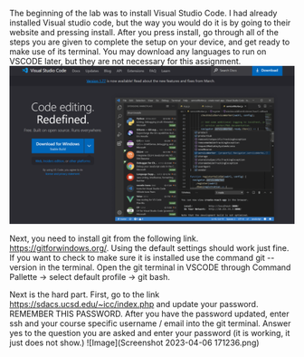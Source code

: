 The beginning of the lab was to install Visual Studio Code. I had already installed Visual studio code,
but the way you would do it is by going to their website and pressing install. After you press install, go through all of the steps you are given to complete
the setup on your device, and get ready to make use of its terminal. You may download any languages to run on VSCODE later, but they are not necessary for this assignment. ![Image](VSC.png)

Next, you need to install git from the following link. https://gitforwindows.org/. Using the default settings should work just fine. If you want to check to make sure it is installed use the command git --version in the terminal. Open the git terminal in VSCODE through Command Pallette -> select default profile -> git bash.


Next is the hard part. First, go to the link https://sdacs.ucsd.edu/~icc/index.php and update your password.  REMEMBER THIS PASSWORD. After you have the password updated, enter ssh and your course specific username / email into the git terminal. Answer yes to the question you are asked and enter your password (it is working, it just does not show.) ![Image](Screenshot 2023-04-06 171236.png)

